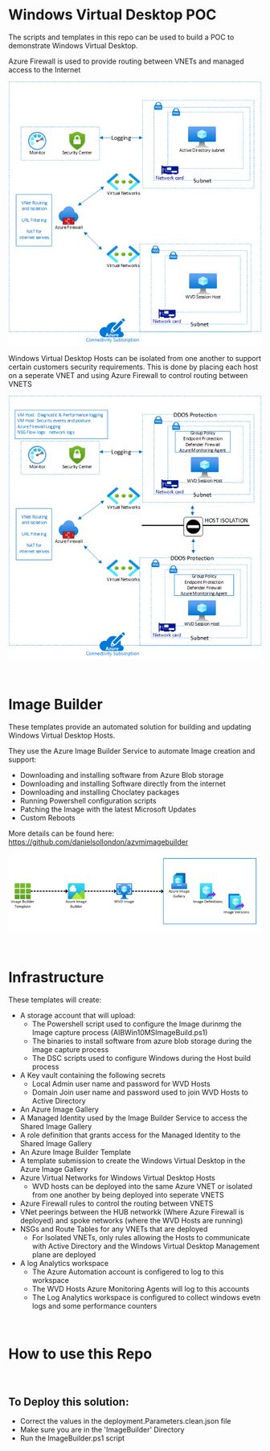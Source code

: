 # Windows Virtual Desktop POC

The scripts and templates in this repo can be used to build a POC to demonstrate Windows Virtual Desktop.

Azure Firewall is used to provide routing between VNETs and managed access to the Internet

![Screenshot](Network.PNG)

Windows Virtual Desktop Hosts can be isolated from one another to support certain customers security requirements.
This is done by placing each host on a seperate VNET and using Azure Firewall to control routing between VNETS

![Screenshot](NetworkIsolation.PNG)

&nbsp;
&nbsp;
&nbsp;

# Image Builder

These templates provide an automated solution for building and updating Windows Virtual Desktop Hosts.

They use the Azure Image Builder Service to automate Image creation and support:
- Downloading and installing software from Azure Blob storage
- Downloading and installing Software directly from the internet
- Downloading and installing Choclatey packages
- Running Powershell configuration scripts
- Patching the Image with the latest Microsoft Updates
- Custom Reboots

More details can be found here: https://github.com/danielsollondon/azvmimagebuilder

![Screenshot](AzureImageBuilder.PNG)

&nbsp;
&nbsp;
&nbsp;

# Infrastructure

These templates will create:

* A storage account that will upload:
    * The  Powershell script used to configure the Image durinmg the Image capture process (AIBWin10MSImageBuild.ps1)
    * The binaries to install software from azure blob storage during the image capture process
    * The DSC scripts used to configure Windows during the Host build process
* A Key vault containing the following secrets
    * Local Admin user name and password for WVD Hosts
    * Domain Join user name and password used to join WVD Hosts to Active Directory
* An Azure Image Gallery
* A Managed Identity used by the Image Builder Service to access the Shared Image Gallery
* A role definition that grants access for the Managed Identity to the Shared Image Gallery
* An Azure Image Builder Template
* A template submission to create the Windows Virtual Desktop in the Azure Image Gallery
* Azure Virtual Networks for Windows Virtual Desktop Hosts
    * WVD hosts can be deployed into the same Azure VNET or isolated from one another by being deployed into seperate VNETS
* Azure Firewall rules to control the routing between VNETS
* VNet peerings between the HUB networkk (Where Azure Firewall is deployed) and spoke networks (where the WVD Hosts are running)
* NSGs and Route Tables for any VNETs that are deployed 
    * For Isolated VNETs, only rules allowing the Hosts to communicate with Active Directory and the Windows Virtual Desktop Management plane are deployed
* A log Analytics workspace
    * The Azure Automation account is configered to log to this workspace
    * The WVD Hosts Azure Monitoring Agents will log to this accounts
    * The Log Analytics workspace is configured to collect windows evetn logs and some performance counters

&nbsp;
&nbsp;
&nbsp;

# How to use this Repo

&nbsp;
&nbsp;
&nbsp;

## To Deploy this solution:

* Correct the values in the deployment.Parameters.clean.json file
* Make sure you are in the 'ImageBuilder' Directory
* Run the ImageBuilder.ps1 script